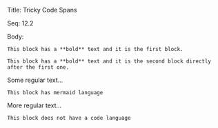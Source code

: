 Title:  Tricky Code Spans

Seq:    12.2

Body:

```
This block has a **bold** text and it is the first block. 
```
```
This block has a **bold** text and it is the second block directly after the first one. 
```

Some regular text...

```mermaid
This block has mermaid language
```

More regular text...

```
This block does not have a code language
```
